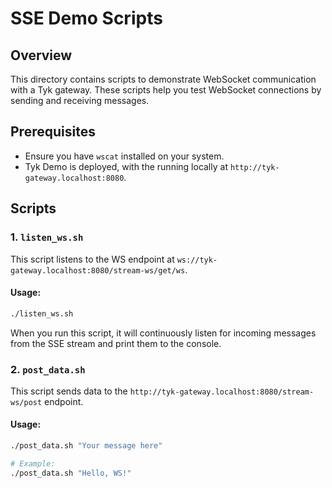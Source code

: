 # SSE Demo Scripts

## Overview
This directory contains scripts to demonstrate WebSocket communication with a Tyk gateway. These scripts help you test WebSocket connections by sending and receiving messages.

## Prerequisites
- Ensure you have `wscat` installed on your system.
- Tyk Demo is deployed, with the running locally at `http://tyk-gateway.localhost:8080`.

## Scripts

### 1. `listen_ws.sh`
This script listens to the WS endpoint at `ws://tyk-gateway.localhost:8080/stream-ws/get/ws`.

#### Usage:
```bash
./listen_ws.sh
```

When you run this script, it will continuously listen for incoming messages from the SSE stream and print them to the console.

### 2. `post_data.sh`
This script sends data to the `http://tyk-gateway.localhost:8080/stream-ws/post` endpoint.

#### Usage:
```bash
./post_data.sh "Your message here"

# Example:
./post_data.sh "Hello, WS!"
```